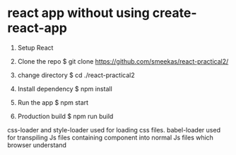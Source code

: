# react app without using create-react-app

1. Setup React

2. Clone the repo
 $ git clone https://github.com/smeekas/react-practical2/

3. change directory
 $ cd ./react-practical2

4. Install dependency
 $ npm install

5. Run the app
 $ npm start

6. Production build
 $ npm run build

css-loader and style-loader used for loading css files.
babel-loader used for  transpiling Js files containing component into normal Js files which browser understand